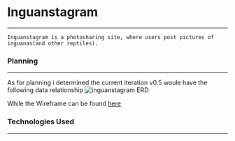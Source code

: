# Inguanstagram
---
    Inguanstagram is a photosharing site, where users post pictures of inguanas(and other reptiles).

### Planning 
---
As for planning i determined the current iteration v0.5 woule have the following data relationship ![inguanstagram ERD](https://www.lucidchart.com/documents/embeddedchart/a12a163a-74ae-4222-86c1-c92de9315c67)

While the Wireframe can be found [here](https://www.figma.com/file/G7tU7sUVpKv5XuszG0NEpkUb/Untitled?node-id=5%3A3)

### Technologies Used
---